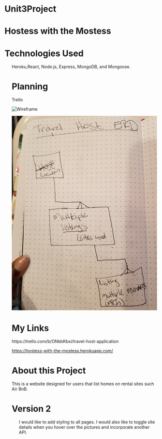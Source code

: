 # Unit3Project
<h1>Hostess with the Mostess</h1>
<h1>Technologies Used</h1>
<ul>
Heroku,React, Node.js, Express, MongoDB, and  Mongoose.

<h1>Planning</h1>
Trello

![Wireframe](./client/public/images/Wireframe.jpg)

![ERD](./client/public/images/TravelHostERD.jpg)


<h1>My Links</h1>
https://trello.com/b/ONkbKbxi/travel-host-application

https://hostess-with-the-mostess.herokuapp.com/


<h1>About this Project</h1>
This is a website designed for users that list homes on rental sites such Air BnB. 

<h1>Version 2</h1>
<ul>
I would like to add styling to all pages.  I would also like to toggle site details when you hover over the pictures and incorporate another API.

